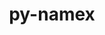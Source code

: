 ---
title: "py-namex"
layout: cache
categories: [package, develop-2024-05-19]
meta: {"versions": ["0.0.8"], "compilers": ["apple-clang@=15.0.0", "gcc@=11.4.0"], "oss": ["ubuntu22.04", "ventura"], "platforms": ["darwin", "linux"], "targets": ["aarch64", "x86_64_v3"], "stacks": ["ml-darwin-aarch64-mps", "ml-linux-x86_64-cpu", "ml-linux-x86_64-cuda", "root"], "num_specs": 3, "num_specs_by_stack": {"ml-darwin-aarch64-mps": 1, "root": 3, "ml-linux-x86_64-cpu": 2, "ml-linux-x86_64-cuda": 2}}
spec_details: [{"hash": "wrhoe3wkbqc7lotqgrpi5ptsyq5f3dvh", "compiler": "apple-clang@=15.0.0", "versions": ["0.0.8"], "os": "ventura", "platform": "darwin", "target": "aarch64", "variants": ["build_system=python_pip"], "stacks": ["ml-darwin-aarch64-mps", "root"], "size": "-", "tarball": "https://binaries.spack.io/releases/develop-2024-05-19/build_cache/darwin-ventura-aarch64/apple-clang-15.0.0/py-namex-0.0.8/darwin-ventura-aarch64-apple-clang-15.0.0-py-namex-0.0.8-wrhoe3wkbqc7lotqgrpi5ptsyq5f3dvh.spack"}, {"hash": "g2dmaq5krysnmhpotqhsphsmsfgvysje", "compiler": "gcc@=11.4.0", "versions": ["0.0.8"], "os": "ubuntu22.04", "platform": "linux", "target": "x86_64_v3", "variants": ["build_system=python_pip"], "stacks": ["ml-linux-x86_64-cpu", "root", "ml-linux-x86_64-cuda"], "size": "-", "tarball": "https://binaries.spack.io/releases/develop-2024-05-19/build_cache/linux-ubuntu22.04-x86_64_v3/gcc-11.4.0/py-namex-0.0.8/linux-ubuntu22.04-x86_64_v3-gcc-11.4.0-py-namex-0.0.8-g2dmaq5krysnmhpotqhsphsmsfgvysje.spack"}, {"hash": "3cheuz5jeqjg2vfepu2nm73ryqyjj7mk", "compiler": "gcc@=11.4.0", "versions": ["0.0.8"], "os": "ubuntu22.04", "platform": "linux", "target": "x86_64_v3", "variants": ["build_system=python_pip"], "stacks": ["ml-linux-x86_64-cpu", "root", "ml-linux-x86_64-cuda"], "size": "-", "tarball": "https://binaries.spack.io/releases/develop-2024-05-19/build_cache/linux-ubuntu22.04-x86_64_v3/gcc-11.4.0/py-namex-0.0.8/linux-ubuntu22.04-x86_64_v3-gcc-11.4.0-py-namex-0.0.8-3cheuz5jeqjg2vfepu2nm73ryqyjj7mk.spack"}]
---